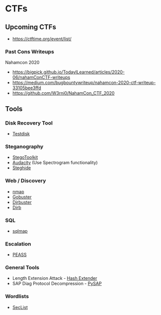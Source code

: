 # CTFs

## Upcoming CTFs
- https://ctftime.org/event/list/

### Past Cons Writeups

Nahamcon 2020
 - https://bigpick.github.io/TodayILearned/articles/2020-06/nahamConCTF-writeups
 - https://medium.com/bugbountywriteup/nahamcon-2020-ctf-writeup-33105bee3ffd
 - https://github.com/W3rni0/NahamCon_CTF_2020

## Tools

### Disk Recovery Tool

- [Testdisk](https://www.cgsecurity.org/wiki/TestDisk)

### Steganography

- [StegoToolkit](https://github.com/DominicBreuker/stego-toolkit)
- [Audacity](https://www.audacityteam.org/) (Use Spectrogram functionality)
- [Steghide](http://steghide.sourceforge.net/index.php)

### Web / Discovery

- [nmap](https://nmap.org/)
- [Gobuster](https://github.com/OJ/gobuster)
- [Dirbuster](https://github.com/KajanM/DirBuster)
- [Dirb](https://tools.kali.org/web-applications/dirb)

### SQL

- [sqlmap](https://github.com/sqlmapproject/sqlmap)

### Escalation

- [PEASS](https://github.com/carlospolop/privilege-escalation-awesome-scripts-suite)

### General Tools

- Length Extension Attack - [Hash Extender](https://github.com/iagox86/hash_extender)
- SAP Diag Protocol Decompression - [PySAP](https://github.com/SecureAuthCorp/pysap)

### Wordlists

- [SecList](https://github.com/danielmiessler/SecLists)

